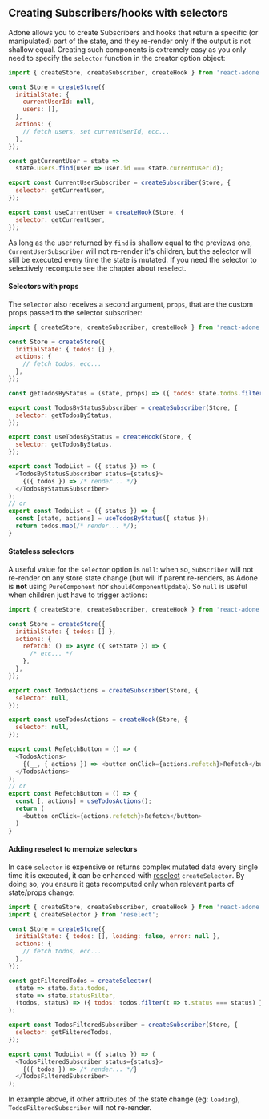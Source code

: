 ## Creating Subscribers/hooks with selectors

Adone allows you to create Subscribers and hooks that return a specific (or manipulated) part of the state, and they re-render only if the output is not shallow equal. Creating such components is extremely easy as you only need to specify the `selector` function in the creator option object:

```js
import { createStore, createSubscriber, createHook } from 'react-adone';

const Store = createStore({
  initialState: {
    currentUserId: null,
    users: [],
  },
  actions: {
    // fetch users, set currentUserId, ecc...
  },
});

const getCurrentUser = state =>
  state.users.find(user => user.id === state.currentUserId);

export const CurrentUserSubscriber = createSubscriber(Store, {
  selector: getCurrentUser,
});

export const useCurrentUser = createHook(Store, {
  selector: getCurrentUser,
});
```

As long as the user returned by `find` is shallow equal to the previews one, `CurrentUserSubscriber` will not re-render it's children, but the selector will still be executed every time the state is mutated. If you need the selector to selectively recompute see the chapter about reselect.

#### Selectors with props

The `selector` also receives a second argument, `props`, that are the custom props passed to the selector subscriber:

```js
import { createStore, createSubscriber, createHook } from 'react-adone';

const Store = createStore({
  initialState: { todos: [] },
  actions: {
    // fetch todos, ecc...
  },
});

const getTodosByStatus = (state, props) => ({ todos: state.todos.filter(t => t.status === props.status) });

export const TodosByStatusSubscriber = createSubscriber(Store, {
  selector: getTodosByStatus,
});

export const useTodosByStatus = createHook(Store, {
  selector: getTodosByStatus,
});

export const TodoList = ({ status }) => (
  <TodosByStatusSubscriber status={status}>
    {({ todos }) => /* render... */}
  </TodosByStatusSubscriber>
);
// or
export const TodoList = ({ status }) => {
  const [state, actions] = useTodosByStatus({ status });
  return todos.map(/* render... */);
}
```

#### Stateless selectors

A useful value for the `selector` option is `null`: when so, `Subscriber` will not re-render on any store state change
(but will if parent re-renders, as Adone is **not** using `PureComponent` nor `shouldComponentUpdate`).
So `null` is useful when children just have to trigger actions:

```js
import { createStore, createSubscriber, createHook } from 'react-adone';

const Store = createStore({
  initialState: { todos: [] },
  actions: {
    refetch: () => async ({ setState }) => {
      /* etc... */
    },
  },
});

export const TodosActions = createSubscriber(Store, {
  selector: null,
});

export const useTodosActions = createHook(Store, {
  selector: null,
});

export const RefetchButton = () => (
  <TodosActions>
    {(__, { actions }) => <button onClick={actions.refetch}>Refetch</button>}
  </TodosActions>
);
// or
export const RefetchButton = () => {
  const [, actions] = useTodosActions();
  return (
    <button onClick={actions.refetch}>Refetch</button>
  )
}
```

#### Adding reselect to memoize selectors

In case `selector` is expensive or returns complex mutated data every single time it is executed, it can be enhanced with [reselect](https://github.com/reduxjs/reselect) `createSelector`. By doing so, you ensure it gets recomputed only when relevant parts of state/props change:

```js
import { createStore, createSubscriber, createHook } from 'react-adone';
import { createSelector } from 'reselect';

const Store = createStore({
  initialState: { todos: [], loading: false, error: null },
  actions: {
    // fetch todos, ecc...
  },
});

const getFilteredTodos = createSelector(
  state => state.data.todos,
  state => state.statusFilter,
  (todos, status) => ({ todos: todos.filter(t => t.status === status) })
);

export const TodosFilteredSubscriber = createSubscriber(Store, {
  selector: getFilteredTodos,
});

export const TodoList = ({ status }) => (
  <TodosFilteredSubscriber status={status}>
    {({ todos }) => /* render... */}
  </TodosFilteredSubscriber>
);
```

In example above, if other attributes of the state change (eg: `loading`), `TodosFilteredSubscriber` will not re-render.

